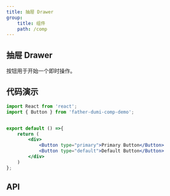 ```yaml
---
title: 抽屉 Drawer
group: 
    title: 组件
    path: /comp
---
```


## 抽屉 Drawer
按钮用于开始一个即时操作。


## 代码演示
```jsx
import React from 'react';
import { Button } from 'father-dumi-comp-demo';


export default () =>{
    return (
        <div>
            <Button type="primary">Primary Button</Button>
            <Button type="default">Default Button</Button>
        </div>
    )
};
```

## API
